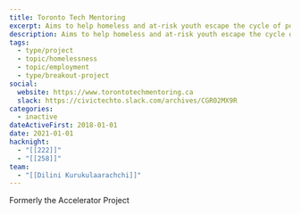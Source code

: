 ```yaml
---
title: Toronto Tech Mentoring
excerpt: Aims to help homeless and at-risk youth escape the cycle of poverty by helping them to use tech skills.
description: Aims to help homeless and at-risk youth escape the cycle of poverty by helping them to use tech skills.
tags:
  - type/project
  - topic/homelessness
  - topic/employment
  - type/breakout-project
social:
  website: https://www.torontotechmentoring.ca
  slack: https://civictechto.slack.com/archives/CGR02MX9R
categories:
  - inactive
dateActiveFirst: 2018-01-01
date: 2021-01-01
hacknight:
  - "[[222]]"
  - "[[258]]"
team:
  - "[[Dilini Kurukulaarachchi]]"
---
```

Formerly the Accelerator Project